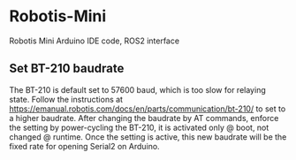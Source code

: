 # Robotis-Mini
Robotis Mini Arduino IDE code, ROS2 interface

## Set BT-210 baudrate
The BT-210 is default set to 57600 baud, which is too slow for relaying state.
Follow the instructions at https://emanual.robotis.com/docs/en/parts/communication/bt-210/ to set to a higher baudrate.
After changing the baudrate by AT commands, enforce the setting by power-cycling the BT-210, it is activated only @ boot, not changed @ runtime. Once the setting is active, this new baudrate will be the fixed rate for opening Serial2 on Arduino.
